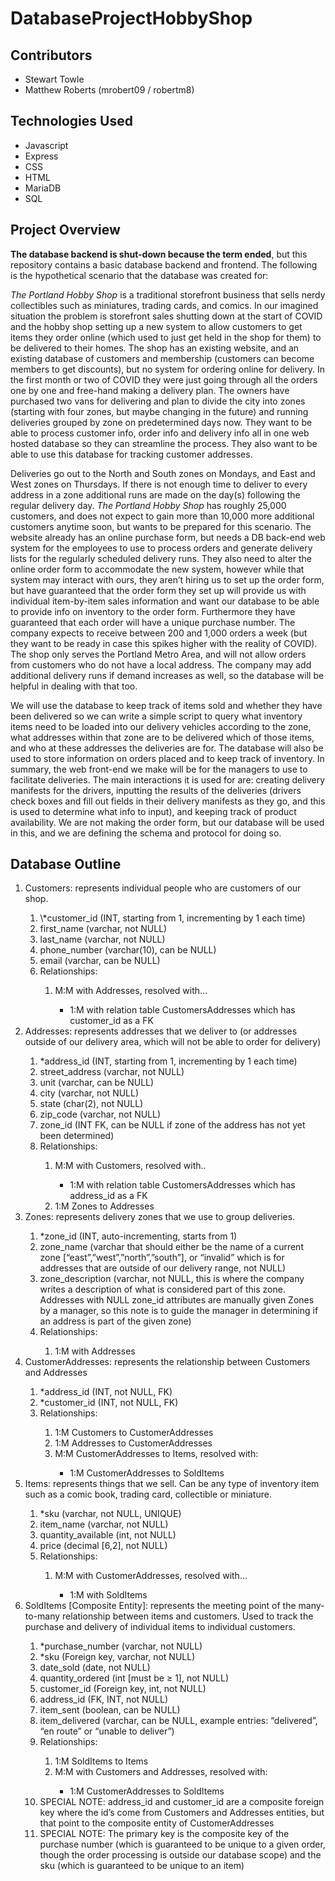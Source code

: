 # DatabaseProjectHobbyShop

## Contributors
- Stewart Towle
- Matthew Roberts (mrobert09 / robertm8)

## Technologies Used
- Javascript
- Express
- CSS
- HTML
- MariaDB
- SQL

## Project Overview
**The database backend is shut-down because the term ended**, but this repository contains a basic database backend and frontend. The following is the hypothetical scenario that the database was created for:

  *The Portland Hobby Shop* is a traditional storefront business that sells nerdy collectibles
such as miniatures, trading cards, and comics. In our imagined situation the problem is
storefront sales shutting down at the start of COVID and the hobby shop setting up a new
system to allow customers to get items they order online (which used to just get held in the shop
for them) to be delivered to their homes. The shop has an existing website, and an existing
database of customers and membership (customers can become members to get discounts),
but no system for ordering online for delivery. In the first month or two of COVID they were just
going through all the orders one by one and free-hand making a delivery plan. The owners have
purchased two vans for delivering and plan to divide the city into zones (starting with four zones,
but maybe changing in the future) and running deliveries grouped by zone on predetermined
days now. They want to be able to process customer info, order info and delivery info all in one
web hosted database so they can streamline the process. They also want to be able to use this
database for tracking customer addresses.

  Deliveries go out to the North and South zones on Mondays, and East and West zones
on Thursdays. If there is not enough time to deliver to every address in a zone additional runs
are made on the day(s) following the regular delivery day. *The Portland Hobby Shop* has
roughly 25,000 customers, and does not expect to gain more than 10,000 more additional
customers anytime soon, but wants to be prepared for this scenario. The website already has
an online purchase form, but needs a DB back-end web system for the employees to use to
process orders and generate delivery lists for the regularly scheduled delivery runs. They also
need to alter the online order form to accommodate the new system, however while that system
may interact with ours, they aren’t hiring us to set up the order form, but have guaranteed that
the order form they set up will provide us with individual item-by-item sales information and want
our database to be able to provide info on inventory to the order form. Furthermore they have
guaranteed that each order will have a unique purchase number. The company expects to
receive between 200 and 1,000 orders a week (but they want to be ready in case this spikes
higher with the reality of COVID). The shop only serves the Portland Metro Area, and will not
allow orders from customers who do not have a local address. The company may add
additional delivery runs if demand increases as well, so the database will be helpful in dealing
with that too.

  We will use the database to keep track of items sold and whether they have been
delivered so we can write a simple script to query what inventory items need to be loaded into
our delivery vehicles according to the zone, what addresses within that zone are to be delivered
which of those items, and who at these addresses the deliveries are for. The database will also
be used to store information on orders placed and to keep track of inventory.
In summary, the web front-end we make will be for the managers to use to facilitate
deliveries. The main interactions it is used for are: creating delivery manifests for the drivers,
inputting the results of the deliveries (drivers check boxes and fill out fields in their delivery
manifests as they go, and this is used to determine what info to input), and keeping track of
product availability. We are not making the order form, but our database will be used in this,
and we are defining the schema and protocol for doing so.

## Database Outline
<ol>
  <li>Customers: represents individual people who are customers of our shop.</li>
  <ol>
    <li>\*customer_id (INT, starting from 1, incrementing by 1 each time)</li>
    <li>first_name (varchar, not NULL)</li>
    <li>last_name (varchar, not NULL)</li>
    <li>phone_number (varchar(10), can be NULL)</li>
    <li>email (varchar, can be NULL)</li>
    <li>Relationships:</li>
    <ol>
      <li>M:M with Addresses, resolved with…</li>
      <ul>
        <li>1:M with relation table CustomersAddresses which has customer_id as a FK</li>
      </ul>
    </ol>
  </ol>
      
  <li>Addresses: represents addresses that we deliver to (or addresses outside of our delivery area, which will not be able to order for delivery)</li>
  <ol>
    <li>*address_id (INT, starting from 1, incrementing by 1 each time)</li>
    <li>street_address (varchar, not NULL)</li>
    <li>unit (varchar, can be NULL)</li>
    <li>city (varchar, not NULL)</li>
    <li>state (char(2), not NULL)</li>
    <li>zip_code (varchar, not NULL)</li>
    <li>zone_id (INT FK, can be NULL if zone of the address has not yet been determined)</li>
    <li>Relationships:</li>
    <ol>
      <li>M:M with Customers, resolved with..</li>
      <ul>
        <li>1:M with relation table CustomersAddresses which has address_id as a FK</li>
      </ul>
      <li>1:M Zones to Addresses</li>
    </ol>
  </ol>
  <li>Zones: represents delivery zones that we use to group deliveries.</li>
  <ol>
    <li>*zone_id (INT, auto-incrementing, starts from 1)</li>
    <li>zone_name (varchar that should either be the name of a current zone [“east”,”west”,”north”,”south”], or “invalid” which is for addresses that are outside of our delivery range, not NULL)</li>
    <li>zone_description (varchar, not NULL, this is where the company writes a description of what is considered part of this zone. Addresses with NULL zone_id attributes are manually given Zones by a manager, so this note is to guide the manager in determining if an address is part of the given zone)</li>
    <li>Relationships:</li>
    <ol>
      <li>1:M with Addresses</li>
    </ol>
  </ol>

  <li>CustomerAddresses: represents the relationship between Customers and Addresses</li>
  <ol>
    <li>*address_id (INT, not NULL, FK)</li>
    <li>*customer_id (INT, not NULL, FK)</li>
    <li>Relationships:</li>
    <ol>
      <li>1:M Customers to CustomerAddresses</li>
      <li>1:M Addresses to CustomerAddresses</li>
      <li>M:M CustomerAddresses to Items, resolved with:</li>
      <ul>
        <li>1:M CustomerAddresses to SoldItems</li>
      </ul>
    </ol>
  </ol>
  
  <li>Items: represents things that we sell. Can be any type of inventory item such as a comic book, trading card, collectible or miniature.</li>
  <ol>
    <li>*sku (varchar, not NULL, UNIQUE)</li>
    <li>item_name (varchar, not NULL)</li>
    <li>quantity_available (int, not NULL)</li>
    <li>price (decimal [6,2], not NULL)</li>
    <li>Relationships:</li>
    <ol>
      <li>M:M with CustomerAddresses, resolved with…</li>
      <ul>
        <li>1:M with SoldItems</li>
      </ul>
    </ol>
  </ol>
  
  <li>SoldItems [Composite Entity]: represents the meeting point of the many-to-many relationship between items and customers. Used to track the purchase and delivery of individual items to individual customers.</li>
  <ol>
    <li>*purchase_number (varchar, not NULL)</li>
    <li>*sku (Foreign key, varchar, not NULL)</li>
    <li>date_sold (date, not NULL)</li>
    <li>quantity_ordered (int [must be ≥ 1], not NULL)</li>
    <li>customer_id (Foreign key, int, not NULL)</li>
    <li>address_id (FK, INT, not NULL)</li>
    <li>item_sent (boolean, can be NULL)</li>
    <li>item_delivered (varchar, can be NULL, example entries: “delivered”, “en route” or “unable to deliver”)</li>
    <li>Relationships:</li>
    <ol>
      <li>1:M SoldItems to Items</li>
      <li>M:M with Customers and Addresses, resolved with:</li>
      <ul>
        <li>1:M CustomerAddresses to SoldItems</li>
      </ul>
    </ol>
  <li>SPECIAL NOTE: address_id and customer_id are a composite foreign key where the id’s come from Customers and Addresses entities, but that point to the composite entity of CustomerAddresses</li>
  <li>SPECIAL NOTE: The primary key is the composite key of the purchase number (which is guaranteed to be unique to a given order, though the order processing is outside our database scope) and the sku (which is guaranteed to be unique to an item)</li>
  </ol>
</ol>
